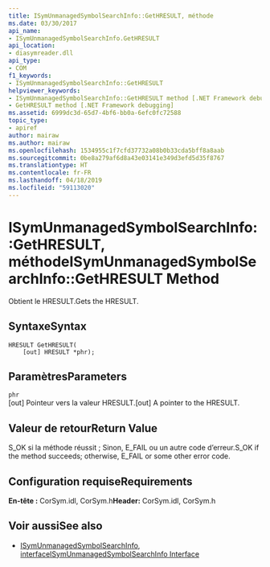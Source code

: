 ```yaml
---
title: ISymUnmanagedSymbolSearchInfo::GetHRESULT, méthode
ms.date: 03/30/2017
api_name:
- ISymUnmanagedSymbolSearchInfo.GetHRESULT
api_location:
- diasymreader.dll
api_type:
- COM
f1_keywords:
- ISymUnmanagedSymbolSearchInfo::GetHRESULT
helpviewer_keywords:
- ISymUnmanagedSymbolSearchInfo::GetHRESULT method [.NET Framework debugging]
- GetHRESULT method [.NET Framework debugging]
ms.assetid: 6999dc3d-65d7-4bf6-bb0a-6efc0fc72588
topic_type:
- apiref
author: mairaw
ms.author: mairaw
ms.openlocfilehash: 1534955c1f7cfd37732a08b0b33cda5bff8a8aab
ms.sourcegitcommit: 0be8a279af6d8a43e03141e349d3efd5d35f8767
ms.translationtype: HT
ms.contentlocale: fr-FR
ms.lasthandoff: 04/18/2019
ms.locfileid: "59113020"
---
```

# <a name="isymunmanagedsymbolsearchinfogethresult-method"></a><span data-ttu-id="9c119-102">ISymUnmanagedSymbolSearchInfo::GetHRESULT, méthode</span><span class="sxs-lookup"><span data-stu-id="9c119-102">ISymUnmanagedSymbolSearchInfo::GetHRESULT Method</span></span>
<span data-ttu-id="9c119-103">Obtient le HRESULT.</span><span class="sxs-lookup"><span data-stu-id="9c119-103">Gets the HRESULT.</span></span>  
  
## <a name="syntax"></a><span data-ttu-id="9c119-104">Syntaxe</span><span class="sxs-lookup"><span data-stu-id="9c119-104">Syntax</span></span>  
  
```  
HRESULT GetHRESULT(  
    [out] HRESULT *phr);  
```  
  
## <a name="parameters"></a><span data-ttu-id="9c119-105">Paramètres</span><span class="sxs-lookup"><span data-stu-id="9c119-105">Parameters</span></span>  
 `phr`  
 <span data-ttu-id="9c119-106">[out] Pointeur vers la valeur HRESULT.</span><span class="sxs-lookup"><span data-stu-id="9c119-106">[out] A pointer to the HRESULT.</span></span>  
  
## <a name="return-value"></a><span data-ttu-id="9c119-107">Valeur de retour</span><span class="sxs-lookup"><span data-stu-id="9c119-107">Return Value</span></span>  
 <span data-ttu-id="9c119-108">S_OK si la méthode réussit ; Sinon, E_FAIL ou un autre code d’erreur.</span><span class="sxs-lookup"><span data-stu-id="9c119-108">S_OK if the method succeeds; otherwise, E_FAIL or some other error code.</span></span>  
  
## <a name="requirements"></a><span data-ttu-id="9c119-109">Configuration requise</span><span class="sxs-lookup"><span data-stu-id="9c119-109">Requirements</span></span>  
 <span data-ttu-id="9c119-110">**En-tête :** CorSym.idl, CorSym.h</span><span class="sxs-lookup"><span data-stu-id="9c119-110">**Header:** CorSym.idl, CorSym.h</span></span>  
  
## <a name="see-also"></a><span data-ttu-id="9c119-111">Voir aussi</span><span class="sxs-lookup"><span data-stu-id="9c119-111">See also</span></span>

- [<span data-ttu-id="9c119-112">ISymUnmanagedSymbolSearchInfo, interface</span><span class="sxs-lookup"><span data-stu-id="9c119-112">ISymUnmanagedSymbolSearchInfo Interface</span></span>](../../../../docs/framework/unmanaged-api/diagnostics/isymunmanagedsymbolsearchinfo-interface.md)
